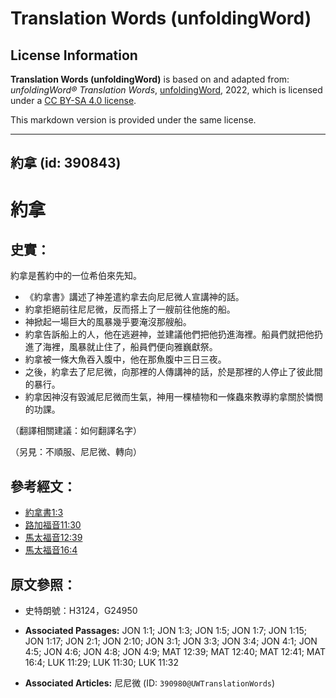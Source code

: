 # Translation Words (unfoldingWord)

## License Information

**Translation Words (unfoldingWord)** is based on and adapted from: _unfoldingWord® Translation Words_, [unfoldingWord](https://unfoldingword.org/utw), 2022, which is licensed under a [CC BY-SA 4.0 license](https://creativecommons.org/licenses/by-sa/4.0/legalcode.en).

This markdown version is provided under the same license.



--------------------------------

## 約拿 (id: 390843)

約拿
==

史實：
---

約拿是舊約中的一位希伯來先知。

* 《約拿書》講述了神差遣約拿去向尼尼微人宣講神的話。
* 約拿拒絕前往尼尼微，反而搭上了一艘前往他施的船。
* 神掀起一場巨大的風暴幾乎要淹沒那艘船。
* 約拿告訴船上的人，他在逃避神，並建議他們把他扔進海裡。船員們就把他扔進了海裡，風暴就止住了，船員們便向雅巍獻祭。
* 約拿被一條大魚吞入腹中，他在那魚腹中三日三夜。
* 之後，約拿去了尼尼微，向那裡的人傳講神的話，於是那裡的人停止了彼此間的暴行。
* 約拿因神沒有毀滅尼尼微而生氣，神用一棵植物和一條蟲來教導約拿關於憐憫的功課。

（翻譯相關建議：如何翻譯名字）

（另見：不順服、尼尼微、轉向）

參考經文：
-----

* [約拿書1:3](https://ref.ly/Jonah1:3)
* [路加福音11:30](https://ref.ly/Luke11:30)
* [馬太福音12:39](https://ref.ly/Matt12:39)
* [馬太福音16:4](https://ref.ly/Matt16:4)

原文參照：
-----

* 史特朗號：H3124，G24950

* **Associated Passages:** JON 1:1; JON 1:3; JON 1:5; JON 1:7; JON 1:15; JON 1:17; JON 2:1; JON 2:10; JON 3:1; JON 3:3; JON 3:4; JON 4:1; JON 4:5; JON 4:6; JON 4:8; JON 4:9; MAT 12:39; MAT 12:40; MAT 12:41; MAT 16:4; LUK 11:29; LUK 11:30; LUK 11:32
* **Associated Articles:** 尼尼微 (ID: `390980@UWTranslationWords`)

